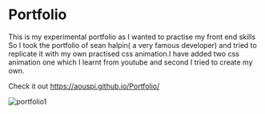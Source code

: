 # Portfolio
This is my experimental portfolio as I wanted to practise my front end skills So I took the portfolio of sean halpin( a very famous developer) and tried to replicate it with my own practised css animation.I have added two css animation one which I learnt from youtube and second I tried to create my own.

Check it out https://aouspi.github.io/Portfolio/

![portfolio1](https://user-images.githubusercontent.com/69452118/128606356-95b6288b-b235-4193-8ace-c51964fd8646.png)
